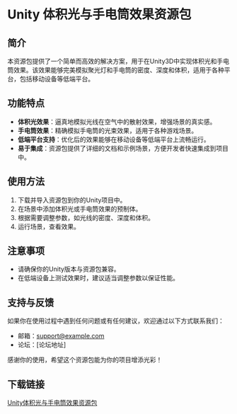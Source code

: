 # Unity 体积光与手电筒效果资源包

## 简介
本资源包提供了一个简单而高效的解决方案，用于在Unity3D中实现体积光和手电筒效果。该效果能够完美模拟聚光灯和手电筒的密度、深度和体积，适用于各种平台，包括移动设备等低端平台。

## 功能特点
- **体积光效果**：逼真地模拟光线在空气中的散射效果，增强场景的真实感。
- **手电筒效果**：精确模拟手电筒的光束效果，适用于各种游戏场景。
- **低端平台支持**：优化后的效果能够在移动设备等低端平台上流畅运行。
- **易于集成**：资源包提供了详细的文档和示例场景，方便开发者快速集成到项目中。

## 使用方法
1. 下载并导入资源包到你的Unity项目中。
2. 在场景中添加体积光或手电筒效果的预制体。
3. 根据需要调整参数，如光线的密度、深度和体积。
4. 运行场景，查看效果。

## 注意事项
- 请确保你的Unity版本与资源包兼容。
- 在低端设备上测试效果时，建议适当调整参数以保证性能。

## 支持与反馈
如果你在使用过程中遇到任何问题或有任何建议，欢迎通过以下方式联系我们：
- 邮箱：support@example.com
- 论坛：[论坛地址]

感谢你的使用，希望这个资源包能为你的项目增添光彩！

## 下载链接

[Unity体积光与手电筒效果资源包](https://pan.quark.cn/s/a30a005a41ee)